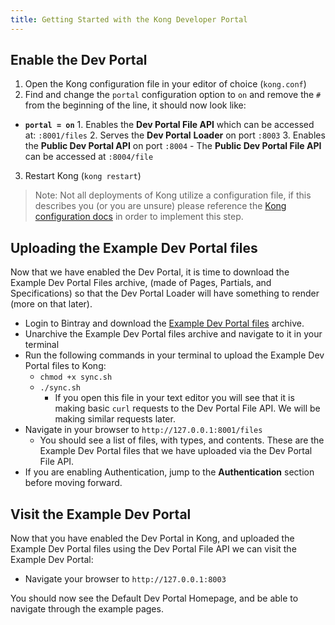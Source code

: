 ```yaml
---
title: Getting Started with the Kong Developer Portal
---
```


## Enable the Dev Portal

1. Open the Kong configuration file in your editor of choice (`kong.conf`)
2. Find and change the `portal` configuration option to `on` and remove the `#` from the beginning of the line, it should now look like:
  - **`portal = on`**
        1. Enables the **Dev Portal File API** which can be accessed at: `:8001/files`
        2. Serves the **Dev Portal** **Loader** on port  `:8003`
        3. Enables the **Public Dev Portal API** on port  `:8004`
          - The **Public Dev Portal File API** can be accessed at `:8004/file`
3. Restart Kong (`kong restart`)

> Note: Not all deployments of Kong utilize a configuration file, if this describes you (or you are unsure) please reference the [Kong configuration docs](/{{page.kong_version}}/configuration/) in order to implement this step.

## Uploading the Example Dev Portal files

Now that we have enabled the Dev Portal, it is time to download the Example Dev Portal Files archive, (made of Pages, Partials, and Specifications) so that the Dev Portal Loader will have something to render (more on that later).

* Login to Bintray and download the [Example Dev Portal files](https://bintray.com/kong/kong-dev-portal/download_file?file_path=v0.0.2_theme.tar.gz) archive.
* Unarchive the Example Dev Portal files archive and navigate to it in your terminal
* Run the following commands in your terminal to upload the Example Dev Portal files to Kong:
    * `chmod +x sync.sh`
    * `./sync.sh`
        * If you open this file in your text editor you will see that it is making basic `curl` requests to the Dev Portal File API. We will be making similar requests later.
* Navigate in your browser to `http://127.0.0.1:8001/files`
    * You should see a list of files, with types, and contents. These are the Example Dev Portal files that we have uploaded via the Dev Portal File API.
* If you are enabling Authentication, jump to the **Authentication** section before moving forward.

## Visit the Example Dev Portal

Now that you have enabled the Dev Portal in Kong, and uploaded the Example Dev Portal files using the Dev Portal File API we can visit the Example Dev Portal:

* Navigate your browser to `http://127.0.0.1:8003`

You should now see the Default Dev Portal Homepage, and be able to navigate through the example pages.
